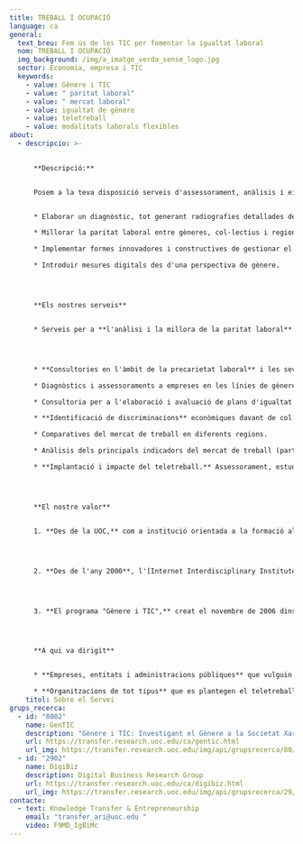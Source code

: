 ```yaml
---
title: TREBALL I OCUPACIÓ
language: ca
general:
  text_breu: Fem ús de les TIC per fomentar la igualtat laboral
  nom: TREBALL I OCUPACIÓ
  img_background: /img/a_imatge_verda_sense_logo.jpg
  sector: Economia, empresa i TIC
  keywords:
    - value: Gènere i TIC
    - value: " paritat laboral"
    - value: " mercat laboral"
    - value: igualtat de gènere
    - value: teletreball
    - value: modalitats laborals flexibles
about:
  - descripcio: >-
      

      **Descripció:**


      Posem a la teva disposició serveis d'assessorament, anàlisis i eines basades en les TIC, per abordar les desigualtats de gènere i d'altres col·lectius dins el mercat laboral amb la finalitat de:


      * Elaborar un diagnòstic, tot generant radiografies detallades de les desigualtats, identificant els col·lectius vulnerables i les discriminacions subjacents a la precarietat laboral.

      * Millorar la paritat laboral entre gèneres, col·lectius i regions dins el teu negoci o projecte.

      * Implementar formes innovadores i constructives de gestionar el capital humà.

      * Introduir mesures digitals des d'una perspectiva de gènere.




      **Els nostres serveis**


      * Serveis per a **l'anàlisi i la millora de la paritat laboral**. Destaquem:




      * **Consultories en l'àmbit de la precarietat laboral** i les seves implicacions de gènere. 

      * Diagnòstics i assessoraments a empreses en les línies de gènere i TIC.

      * Consultoria per a l'elaboració i avaluació de plans d'igualtat de gènere per a universitats i administracions públiques.

      * **Identificació de discriminacions** econòmiques davant de col·lectius vulnerables.

      * Comparatives del mercat de treball en diferents regions. 

      * Anàlisis dels principals indicadors del mercat de treball (participació, atur, salaris, temporalitat, etc.). 

      * **Implantació i impacte del teletreball.** Assessorament, estudis i desenvolupament de programes de teletreball i altres modalitats laborals flexibles per a la millora de la gestió del personal i del seu benestar, així com la conciliació de la vida laboral i familiar.




      **El nostre valor**


      1. **Des de la UOC,** com a institució orientada a la formació al llarg de la vida, implementem des del Vicerectorat de Competitivitat i Ocupabilitat iniciatives i serveis per promoure l'adaptació de persones i organitzacions davant dels canvis que redefineixen les relacions productives i el mercat de treball. 




      2. **Des de l'any 2000**, l'[Internet Interdisciplinary Institute](https://research.uoc.edu/portal/ca/in3/index.html) (IN3) és el nostre centre de referència en R&I, el qual està adreçat al desenvolupament de solucions tecnològiques arrelades en l'era digital, i a l'estudi d'internet i dels efectes de la interacció entre les tecnologies digitals i l'activitat humana. 




      3. **El programa "Gènere i TIC",** creat el novembre de 2006 dins de l'IN3, s'encarrega d'analitzar els perquès de la baixa participació de les dones en diferents àmbits de les tecnologies de la informació i la comunicació (TIC) –àmbits de l'educació, la investigació i l'ocupació– així com de les injustícies que se'n deriven. En l'actualitat, "Gènere i TIC" és un grup de recerca consolidat de projecció i prestigi internacional.




      **A qui va dirigit**


      * **Empreses, entitats i administracions públiques** que vulguin abordar les desigualtats en el seu entorn de treball per generar relacions laborals més justes i equitatives.

      * **Organitzacions de tot tipus** que es plantegen el teletreball o altres formes de treball atípiques com una estratègia de flexibilització i retenció del talent.
    titol: Sobre el Servei
grups_recerca:
  - id: "8002"
    name: GenTIC
    description: "Gènere i TIC: Investigant el Gènere a la Societat Xarxa"
    url: https://transfer.research.uoc.edu/ca/gentic.html
    url_img: https://transfer.research.uoc.edu/img/api/grupsrecerca/80/image/1594282456037
  - id: "2902"
    name: DigiBiz
    description: Digital Business Research Group
    url: https://transfer.research.uoc.edu/ca/digibiz.html
    url_img: https://transfer.research.uoc.edu/img/api/grupsrecerca/29/image/1594030464767
contacte:
  - text: Knowledge Transfer & Entrepreneurship
    email: "transfer_ari@uoc.edu "
    video: F9MD_IgBiMc
---
```

